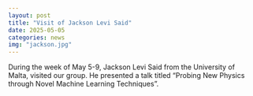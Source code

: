 ```yaml
---
layout: post
title: "Visit of Jackson Levi Said"
date: 2025-05-05
categories: news
img: "jackson.jpg"
---
```

During the week of May 5-9, Jackson Levi Said from the University of Malta, visited our group. He presented a talk titled “Probing New Physics through Novel Machine Learning Techniques”.

